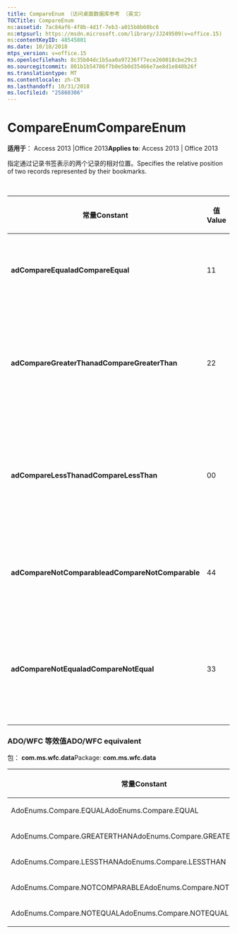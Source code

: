 ```yaml
---
title: CompareEnum （访问桌面数据库参考 （英文）
TOCTitle: CompareEnum
ms:assetid: 7ac84af6-4f8b-4d1f-7eb3-a015b8b60bc6
ms:mtpsurl: https://msdn.microsoft.com/library/JJ249509(v=office.15)
ms:contentKeyID: 48545801
ms.date: 10/18/2018
mtps_version: v=office.15
ms.openlocfilehash: 8c35b04dc1b5aa0a97236ff7ece260018cbe29c3
ms.sourcegitcommit: 801b1b54786f7b0e5b0d35466e7ae8d1e840b26f
ms.translationtype: MT
ms.contentlocale: zh-CN
ms.lasthandoff: 10/31/2018
ms.locfileid: "25860306"
---
```

# <a name="compareenum"></a><span data-ttu-id="11234-102">CompareEnum</span><span class="sxs-lookup"><span data-stu-id="11234-102">CompareEnum</span></span>

<span data-ttu-id="11234-103">**适用于**： Access 2013 |Office 2013</span><span class="sxs-lookup"><span data-stu-id="11234-103">**Applies to**: Access 2013 | Office 2013</span></span>

<span data-ttu-id="11234-104">指定通过记录书签表示的两个记录的相对位置。</span><span class="sxs-lookup"><span data-stu-id="11234-104">Specifies the relative position of two records represented by their bookmarks.</span></span>

<br/>

<table>
<colgroup>
<col style="width: 33%" />
<col style="width: 33%" />
<col style="width: 33%" />
</colgroup>
<thead>
<tr class="header">
<th><p><span data-ttu-id="11234-105">常量</span><span class="sxs-lookup"><span data-stu-id="11234-105">Constant</span></span></p></th>
<th><p><span data-ttu-id="11234-106">值</span><span class="sxs-lookup"><span data-stu-id="11234-106">Value</span></span></p></th>
<th><p><span data-ttu-id="11234-107">说明</span><span class="sxs-lookup"><span data-stu-id="11234-107">Description</span></span></p></th>
</tr>
</thead>
<tbody>
<tr class="odd">
<td><p><span data-ttu-id="11234-108"><strong>adCompareEqual</strong></span><span class="sxs-lookup"><span data-stu-id="11234-108"><strong>adCompareEqual</strong></span></span></p></td>
<td><p><span data-ttu-id="11234-109">1</span><span class="sxs-lookup"><span data-stu-id="11234-109">1</span></span></p></td>
<td><p><span data-ttu-id="11234-110">指示书签相同。</span><span class="sxs-lookup"><span data-stu-id="11234-110">Indicates that the bookmarks are equal.</span></span></p></td>
</tr>
<tr class="even">
<td><p><span data-ttu-id="11234-111"><strong>adCompareGreaterThan</strong></span><span class="sxs-lookup"><span data-stu-id="11234-111"><strong>adCompareGreaterThan</strong></span></span></p></td>
<td><p><span data-ttu-id="11234-112">2</span><span class="sxs-lookup"><span data-stu-id="11234-112">2</span></span></p></td>
<td><p><span data-ttu-id="11234-113">指示第一个书签在第二个书签之后。</span><span class="sxs-lookup"><span data-stu-id="11234-113">Indicates that the first bookmark is after the second.</span></span></p></td>
</tr>
<tr class="odd">
<td><p><span data-ttu-id="11234-114"><strong>adCompareLessThan</strong></span><span class="sxs-lookup"><span data-stu-id="11234-114"><strong>adCompareLessThan</strong></span></span></p></td>
<td><p><span data-ttu-id="11234-115">0</span><span class="sxs-lookup"><span data-stu-id="11234-115">0</span></span></p></td>
<td><p><span data-ttu-id="11234-116">指示第一个书签在第二个书签之前。</span><span class="sxs-lookup"><span data-stu-id="11234-116">Indicates that the first bookmark is before the second.</span></span></p></td>
</tr>
<tr class="even">
<td><p><span data-ttu-id="11234-117"><strong>adCompareNotComparable</strong></span><span class="sxs-lookup"><span data-stu-id="11234-117"><strong>adCompareNotComparable</strong></span></span></p></td>
<td><p><span data-ttu-id="11234-118">4</span><span class="sxs-lookup"><span data-stu-id="11234-118">4</span></span></p></td>
<td><p><span data-ttu-id="11234-119">指示无法比较书签。</span><span class="sxs-lookup"><span data-stu-id="11234-119">Indicates that the bookmarks cannot be compared.</span></span></p></td>
</tr>
<tr class="odd">
<td><p><span data-ttu-id="11234-120"><strong>adCompareNotEqual</strong></span><span class="sxs-lookup"><span data-stu-id="11234-120"><strong>adCompareNotEqual</strong></span></span></p></td>
<td><p><span data-ttu-id="11234-121">3</span><span class="sxs-lookup"><span data-stu-id="11234-121">3</span></span></p></td>
<td><p><span data-ttu-id="11234-122">指示书签不相同或者未排序。</span><span class="sxs-lookup"><span data-stu-id="11234-122">Indicates that the bookmarks are not equal and not ordered.</span></span></p></td>
</tr>
</tbody>
</table>


### <a name="adowfc-equivalent"></a><span data-ttu-id="11234-123">ADO/WFC 等效值</span><span class="sxs-lookup"><span data-stu-id="11234-123">ADO/WFC equivalent</span></span>

<span data-ttu-id="11234-124">包： **com.ms.wfc.data**</span><span class="sxs-lookup"><span data-stu-id="11234-124">Package: **com.ms.wfc.data**</span></span>

<table>
<colgroup>
<col style="width: 100%" />
</colgroup>
<thead>
<tr class="header">
<th><p><span data-ttu-id="11234-125">常量</span><span class="sxs-lookup"><span data-stu-id="11234-125">Constant</span></span></p></th>
</tr>
</thead>
<tbody>
<tr class="odd">
<td><p><span data-ttu-id="11234-126">AdoEnums.Compare.EQUAL</span><span class="sxs-lookup"><span data-stu-id="11234-126">AdoEnums.Compare.EQUAL</span></span></p></td>
</tr>
<tr class="even">
<td><p><span data-ttu-id="11234-127">AdoEnums.Compare.GREATERTHAN</span><span class="sxs-lookup"><span data-stu-id="11234-127">AdoEnums.Compare.GREATERTHAN</span></span></p></td>
</tr>
<tr class="odd">
<td><p><span data-ttu-id="11234-128">AdoEnums.Compare.LESSTHAN</span><span class="sxs-lookup"><span data-stu-id="11234-128">AdoEnums.Compare.LESSTHAN</span></span></p></td>
</tr>
<tr class="even">
<td><p><span data-ttu-id="11234-129">AdoEnums.Compare.NOTCOMPARABLE</span><span class="sxs-lookup"><span data-stu-id="11234-129">AdoEnums.Compare.NOTCOMPARABLE</span></span></p></td>
</tr>
<tr class="odd">
<td><p><span data-ttu-id="11234-130">AdoEnums.Compare.NOTEQUAL</span><span class="sxs-lookup"><span data-stu-id="11234-130">AdoEnums.Compare.NOTEQUAL</span></span></p></td>
</tr>
</tbody>
</table>

